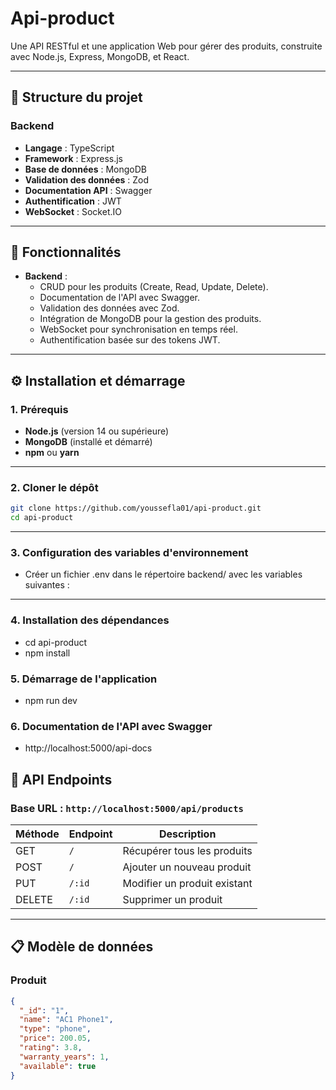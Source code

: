 # Api-product

Une API RESTful et une application Web pour gérer des produits, construite avec Node.js, Express, MongoDB, et React.

---

## 📂 Structure du projet

### Backend
- **Langage** : TypeScript
- **Framework** : Express.js
- **Base de données** : MongoDB
- **Validation des données** : Zod
- **Documentation API** : Swagger
- **Authentification** : JWT
- **WebSocket** : Socket.IO

---

## 🚀 Fonctionnalités
- **Backend** :
  - CRUD pour les produits (Create, Read, Update, Delete).
  - Documentation de l'API avec Swagger.
  - Validation des données avec Zod.
  - Intégration de MongoDB pour la gestion des produits.
  - WebSocket pour synchronisation en temps réel.
  - Authentification basée sur des tokens JWT.

---

## ⚙️ Installation et démarrage

### 1. Prérequis
- **Node.js** (version 14 ou supérieure)
- **MongoDB** (installé et démarré)
- **npm** ou **yarn**

---

### 2. Cloner le dépôt
```bash
git clone https://github.com/youssefla01/api-product.git
cd api-product

```
---

### 3. Configuration des variables d'environnement

- Créer un fichier .env dans le répertoire backend/ avec les variables suivantes :

---

### 4. Installation des dépendances

- cd api-product
- npm install

### 5. Démarrage de l'application

- npm run dev


### 6. Documentation de l'API avec Swagger

- http://localhost:5000/api-docs


## 📜 API Endpoints

### **Base URL** : `http://localhost:5000/api/products`

| Méthode | Endpoint | Description                  |
|---------|----------|------------------------------|
| GET     | `/`      | Récupérer tous les produits  |
| POST    | `/`      | Ajouter un nouveau produit   |
| PUT     | `/:id`   | Modifier un produit existant |
| DELETE  | `/:id`   | Supprimer un produit         |

---

## 📋 Modèle de données

### Produit
```json
{
  "_id": "1",
  "name": "AC1 Phone1",
  "type": "phone",
  "price": 200.05,
  "rating": 3.8,
  "warranty_years": 1,
  "available": true
}

